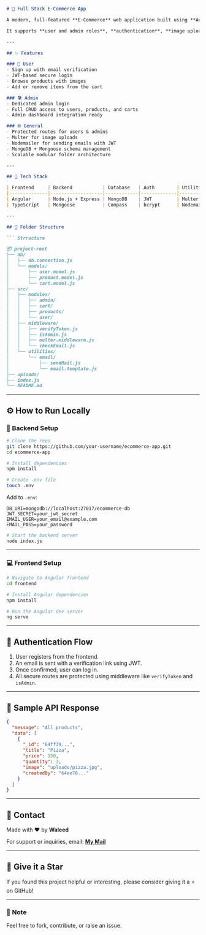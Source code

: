 
```md
# 🛒 Full Stack E-Commerce App

A modern, full-featured **E-Commerce** web application built using **Angular** for the frontend and **Node.js + Express + MongoDB** for the backend.

It supports **user and admin roles**, **authentication**, **image uploads**, **JWT-protected routes**, and **modular API design**.

---

## ✨ Features

### 👤 User
- Sign up with email verification
- JWT-based secure login
- Browse products with images
- Add or remove items from the cart

### 🛠️ Admin
- Dedicated admin login
- Full CRUD access to users, products, and carts
- Admin dashboard integration ready

### 🌐 General
- Protected routes for users & admins
- Multer for image uploads
- Nodemailer for sending emails with JWT
- MongoDB + Mongoose schema management
- Scalable modular folder architecture

---

## 🧱 Tech Stack

| Frontend     | Backend           | Database   | Auth        | Utilities      |
|--------------|-------------------|------------|-------------|----------------|
| Angular      | Node.js + Express | MongoDB    | JWT         | Multer         |
| TypeScript   | Mongoose          | Compass    | bcrypt      | Nodemailer     |

---

## 📁 Folder Structure

``` Strructure

📦 project-root
├── db/
│   ├── db.connection.js
│   └── models/
│       ├── user.model.js
│       ├── product.model.js
│       └── cart.model.js
├── src/
│   ├── modules/
│   │   ├── admin/
│   │   ├── cart/
│   │   ├── products/
│   │   └── user/
│   ├── middleware/
│   │   ├── verifyToken.js
│   │   ├── isAdmin.js
│   │   ├── multer.middleware.js
│   │   └── checkEmail.js
│   └── utilities/
│       └── email/
│           ├── sendMail.js
│           └── email.template.js
├── uploads/
├── index.js
└── README.md
````

---

## ⚙️ How to Run Locally

### 🔧 Backend Setup

```bash
# Clone the repo
git clone https://github.com/your-username/ecommerce-app.git
cd ecommerce-app

# Install dependencies
npm install

# Create .env file
touch .env
````

Add to `.env`:

```env
DB_URI=mongodb://localhost:27017/ecommerce-db
JWT_SECRET=your_jwt_secret
EMAIL_USER=your_email@example.com
EMAIL_PASS=your_password
```

```bash
# Start the backend server
node index.js
```

---

### 💻 Frontend Setup

```bash
# Navigate to Angular frontend
cd frontend

# Install Angular dependencies
npm install

# Run the Angular dev server
ng serve
```

---

## 🔐 Authentication Flow

1. User registers from the frontend.
2. An email is sent with a verification link using JWT.
3. Once confirmed, user can log in.
4. All secure routes are protected using middleware like `verifyToken` and `isAdmin`.

---

## 🧪 Sample API Response

```json
{
  "message": "All products",
  "data": [
    {
      "_id": "64ff39...",
      "title": "Pizza",
      "price": 150,
      "quantity": 3,
      "image": "uploads/pizza.jpg",
      "createdBy": "64ee78..."
    }
  ]
}
```

---

## 📧 Contact

Made with ❤️ by **Waleed**

For support or inquiries, email: **[My Mail](mailto:waleedhammadmohammed@gmail.com)**

---

## 🌟 Give it a Star

If you found this project helpful or interesting, please consider giving it a ⭐ on GitHub!

---

### 📌 Note

Feel free to fork, contribute, or raise an issue.
